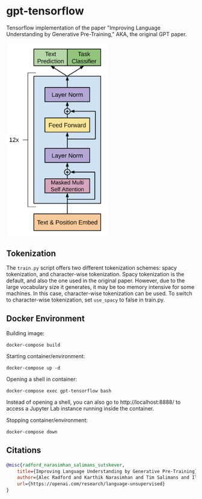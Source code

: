 # gpt-tensorflow
Tensorflow implementation of the paper "Improving Language Understanding by Generative Pre-Training," AKA, the original GPT paper.

<img src="./images/gpt-architecture.png" width="270px"></img>

## Tokenization

The ``train.py`` script offers two different tokenization schemes: spacy tokenization, and character-wise tokenization.
Spacy tokenization is the default, and also the one used in the original paper. However, due to the large vocabulary
size it generates, it may be too memory intensive for some machines. In this case, character-wise tokenization can be used.
To switch to character-wise tokenization, set ``use_spacy`` to false in train.py.

## Docker Environment
Building image:
```
docker-compose build
```

Starting container/environment:
```
docker-compose up -d
```

Opening a shell in container:
```
docker-compose exec gpt-tensorflow bash
```

Instead of opening a shell, you can also go to http://localhost:8888/ to access a Jupyter Lab instance running inside the container.

Stopping container/environment:
```
docker-compose down
```

## Citations

```bibtex
@misc{radford_narasimhan_salimans_sutskever, 
    title={Improving Language Understanding by Generative Pre-Training}, 
    author={Alec Radford and Karthik Narasimhan and Tim Salimans and Ilya Sutskever},
    url={https://openai.com/research/language-unsupervised}
} 
```
